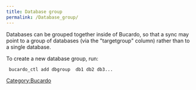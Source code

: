 ```yaml
---
title: Database group
permalink: /Database_group/
---
```


Databases can be grouped together inside of Bucardo, so that a sync may point to a group of databases (via the "targetgroup" column) rather than to a single database.

To create a new database group, run:

` bucardo_ctl add dbgroup `<name>` db1 db2 db3...`

[Category:Bucardo](/Category:Bucardo "wikilink")
